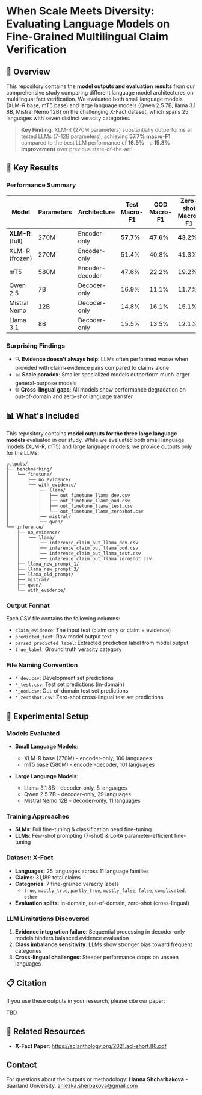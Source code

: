 # When Scale Meets Diversity: Evaluating Language Models on Fine-Grained Multilingual Claim Verification

## 📄 Overview

This repository contains the **model outputs and evaluation results** from our comprehensive study comparing different language model architectures on multilingual fact verification. We evaluated both small language models (XLM-R base, mT5 base) and large language models (Qwen 2.5 7B, llama 3.1 8B, Mistral Nemo 12B) on the challenging X-Fact dataset, which spans 25 languages with seven distinct veracity categories.

> **Key Finding**: XLM-R (270M parameters) substantially outperforms all tested LLMs (7-12B parameters), achieving **57.7% macro-F1** compared to the best LLM performance of **16.9%** - a **15.8% improvement** over previous state-of-the-art!

## 🎯 Key Results

### Performance Summary
| Model | Parameters | Architecture | Test Macro-F1 | OOD Macro-F1 | Zero-shot Macro-F1 |
|-------|------------|--------------|---------------|--------------|-------------------|
| **XLM-R** (full) | 270M | Encoder-only | **57.7%** | **47.6%** | **43.2%** |
| XLM-R (frozen) | 270M | Encoder-only | 51.4% | 40.8% | 41.3% |
| mT5 | 580M | Encoder-decoder | 47.6% | 22.2% | 19.2% |
| Qwen 2.5 | 7B | Decoder-only | 16.9% | 11.1% | 11.7% |
| Mistral Nemo | 12B | Decoder-only | 14.8% | 16.1% | 15.1% |
| Llama 3.1 | 8B | Decoder-only | 15.5% | 13.5% | 12.1% |

### Surprising Findings
- 🔍 **Evidence doesn't always help**: LLMs often performed worse when provided with claim+evidence pairs compared to claims alone
- 📊 **Scale paradox**: Smaller specialized models outperform much larger general-purpose models
- 🌐 **Cross-lingual gaps**: All models show performance degradation on out-of-domain and zero-shot language transfer

## 📊 What's Included

This repository contains **model outputs for the three large language models** evaluated in our study. While we evaluated both small language models (XLM-R, mT5) and large language models, we provide outputs only for the LLMs:

```
outputs/
├── benchmarking/
│   └── finetune/
│       ├── no_evidence/
│       └── with_evidence/
│           ├── llama/
│           │   ├── out_finetune_llama_dev.csv
│           │   ├── out_finetune_llama_ood.csv
│           │   ├── out_finetune_llama_test.csv
│           │   └── out_finetune_llama_zeroshot.csv
│           ├── mistral/
│           └── qwen/
└── inference/
    ├── no_evidence/
    │   └── llama/
    │       ├── inference_claim_out_llama_dev.csv
    │       ├── inference_claim_out_llama_ood.csv
    │       ├── inference_claim_out_llama_test.csv
    │       └── inference_claim_out_llama_zeroshot.csv
    ├── llama_new_prompt_1/
    ├── llama_new_prompt_3/
    ├── llama_old_prompt/
    ├── mistral/
    ├── qwen/
    └── with_evidence/
```

### Output Format
Each CSV file contains the following columns:
- `claim_evidence`: The input text (claim only or claim + evidence)
- `predicted_text`: Raw model output text
- `parsed_predicted_label`: Extracted prediction label from model output
- `true_label`: Ground truth veracity category

### File Naming Convention
- `*_dev.csv`: Development set predictions
- `*_test.csv`: Test set predictions (in-domain)
- `*_ood.csv`: Out-of-domain test set predictions
- `*_zeroshot.csv`: Zero-shot cross-lingual test set predictions

## 🔬 Experimental Setup

### Models Evaluated
- **Small Language Models**:
  - XLM-R base (270M) - encoder-only, 100 languages
  - mT5 base (580M) - encoder-decoder, 101 languages

- **Large Language Models**:
  - Llama 3.1 8B - decoder-only, 8 languages
  - Qwen 2.5 7B - decoder-only, 29 languages  
  - Mistral Nemo 12B - decoder-only, 11 languages

### Training Approaches
- **SLMs**: Full fine-tuning & classification head fine-tuning
- **LLMs**: Few-shot prompting (7-shot) & LoRA parameter-efficient fine-tuning

### Dataset: X-Fact
- **Languages**: 25 languages across 11 language families
- **Claims**: 31,189 total claims
- **Categories**: 7 fine-grained veracity labels
  - `true`, `mostly_true`, `partly_true`, `mostly_false`, `false`, `complicated`, `other`
- **Evaluation splits**: In-domain, out-of-domain, zero-shot (cross-lingual)

### LLM Limitations Discovered
1. **Evidence integration failure**: Sequential processing in decoder-only models hinders balanced evidence evaluation
2. **Class imbalance sensitivity**: LLMs show stronger bias toward frequent categories
3. **Cross-lingual challenges**: Steeper performance drops on unseen languages

## 📋 Citation

If you use these outputs in your research, please cite our paper:

TBD

## 🔗 Related Resources

- **X-Fact Paper**: https://aclanthology.org/2021.acl-short.86.pdf

## Contact

For questions about the outputs or methodology:
**Hanna Shcharbakova** - Saarland University, aniezka.sherbakova@gmail.com
